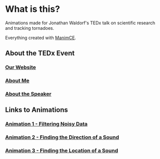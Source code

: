 # What is this?

Animations made for Jonathan Waldorf's TEDx talk on scientific research and tracking tornadoes.

Everything created with [ManimCE](manim.community).

## About the TEDx Event

### [Our Website](daniel-chuang.github.io/tedx-website)

### [About Me](daniel-chuang.github.io/tedx-website/team/daniel-c/)

### [About the Speaker](daniel-chuang.github.io/tedx-website/speakers/jonathan-w/)

## Links to Animations

### [Animation 1 - Filtering Noisy Data](./media/videos/animation1-timed/1080p60/main.mp4)

### [Animation 2 - Finding the Direction of a Sound](./media/videos/animation2/1080p60/main.mp4])

### [Animation 3 - Finding the Location of a Sound](./media/videos/animation3/1080p60/main.mp4)
